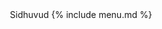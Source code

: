 <!doctype html>
<html>
  <head>
    <meta charset="utf-8">
    <meta http-equiv="X-UA-Compatible" content="chrome=1">
    <title>{{ page.title }}</title>
    <link rel="stylesheet" href="stylesheets/styles.css">
    <link rel="stylesheet" href="stylesheets/github-light.css">
    <meta name="viewport" content="width=device-width">
    <!--[if lt IE 9]>
    <script src="//html5shiv.googlecode.com/svn/trunk/html5.js"></script>
    <![endif]-->
  </head>
  <body>
  <header>
  Sidhuvud
  {% include menu.md %}
  </header>
